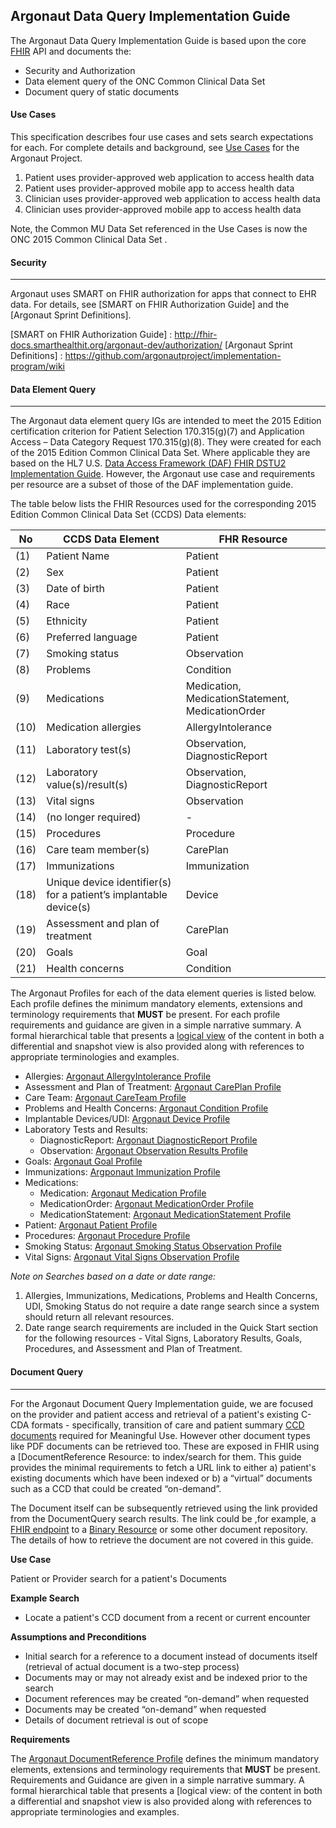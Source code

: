 ## Argonaut Data Query Implementation Guide

The Argonaut Data Query Implementation Guide is based upon the core [FHIR] API and documents the:

 - Security and Authorization
 - Data element query of the ONC Common Clinical Data Set
 - Document query of static documents

#### Use Cases

This specification describes four use cases and sets search expectations for each. For complete details and background, see [Use Cases] for the Argonaut Project.

1.  Patient  uses  provider-approved  web  application  to  access  health  data
2.  Patient  uses  provider-­approved  mobile  app  to  access  health  data
3.  Clinician  uses  provider­-approved  web  application  to  access  health  data
4.  Clinician  uses  provider­-approved  mobile  app  to  access  health  data

Note, the Common MU Data Set referenced in the Use Cases is now the ONC 2015 Common Clinical Data Set .

[Use Cases]: http://argonautwiki.hl7.org/images/e/ec/Argonaut_UseCasesV1-1.pdf

#### Security

-----------------------------------------------

Argonaut uses SMART on FHIR authorization for apps that connect to EHR data. For details, see [SMART on FHIR Authorization Guide] and the [Argonaut Sprint Definitions].

  [SMART on FHIR Authorization Guide] : http://fhir-docs.smarthealthit.org/argonaut-dev/authorization/
  [Argonaut Sprint Definitions] : https://github.com/argonautproject/implementation-program/wiki

#### Data Element Query

  ----------------------

  The Argonaut data element query IGs are intended to meet the 2015 Edition certification criterion for Patient Selection 170.315(g)(7) and Application Access – Data Category Request 170.315(g)(8). They were created for each of the 2015 Edition Common Clinical Data Set. Where applicable they are based on the HL7 U.S. [Data Access Framework (DAF) FHIR DSTU2 Implementation Guide]. However, the Argonaut use case and requirements per resource are a subset of those of the DAF implementation guide.

  The table below lists the FHIR Resources used for the corresponding 2015 Edition Common Clinical Data Set (CCDS) Data elements:

  No| CCDS Data Element | FHR Resource
  ---|---|---|
  (1) |  Patient Name | Patient
  (2) |  Sex | Patient
  (3) |  Date of birth | Patient
  (4) |  Race | Patient
  (5) |  Ethnicity | Patient
  (6) |  Preferred language | Patient
  (7) |  Smoking status | Observation
  (8) |  Problems | Condition
  (9) |  Medications | Medication, MedicationStatement, MedicationOrder
  (10) |  Medication allergies | AllergyIntolerance
  (11) |  Laboratory test(s) | Observation, DiagnosticReport
  (12) |  Laboratory value(s)/result(s) | Observation, DiagnosticReport
  (13) |  Vital signs | Observation
  (14) |  (no longer required) | -
  (15) |  Procedures | Procedure
  (16) |  Care team member(s) | CarePlan
  (17) |  Immunizations | Immunization
  (18) |  Unique device identifier(s) for a patient’s implantable device(s) | Device
  (19) |  Assessment and plan of treatment | CarePlan
  (20) |  Goals | Goal
  (21) |  Health concerns | Condition


  The Argonaut Profiles for each of the data element queries is listed below.  Each profile defines the minimum mandatory elements, extensions and terminology requirements that **MUST** be present. For each profile requirements and guidance are given in a simple narrative summary. A formal hierarchical table that presents a [logical view] of the content in both a differential and snapshot view is also provided along with references to appropriate terminologies and examples.

  - Allergies:  [Argonaut AllergyIntolerance Profile](structuredefinition-argo-allergyintolerance.html)
  -  Assessment and Plan of Treatment:  [Argonaut CarePlan Profile](structuredefinition-argo-careplan.html)
  -  Care Team:  [Argonaut CareTeam Profile](structuredefinition-argo-careteam.html)
  -  Problems and Health Concerns:  [Argonaut Condition Profile](structuredefinition-argo-condition.html)
  -  Implantable Devices/UDI:  [Argonaut Device Profile](structuredefinition-argo-device.html)
  - Laboratory Tests and Results:
     -  DiagnosticReport:  [Argonaut DiagnosticReport Profile](structuredefinition-argo-diagnosticreport.html)
     -  Observation:  [Argonaut Observation Results Profile](structuredefinition-argo-observationresults.html)
  -  Goals:  [Argonaut Goal Profile](structuredefinition-argo-goal.html)
  -  Immunizations:  [Argponaut Immunization Profile](structuredefinition-argo-immunization.html)
  - Medications:
     -  Medication:  [Argonaut Medication Profile](structuredefinition-argo-medication.html)
     -  MedicationOrder:  [Argonaut MedicationOrder Profile](structuredefinition-argo-medicationorder.html)
     -  MedicationStatement:  [Argonaut MedicationStatement Profile](structuredefinition-argo-medicationstatement.html)
  -  Patient:  [Argonaut Patient Profile](structuredefinition-argo-patient.html)
  -  Procedures:  [Argonaut Procedure Profile](structuredefinition-argo-procedure.html)
  -  Smoking Status:  [Argonaut Smoking Status Observation Profile](structuredefinition-argo-smokingstatus.html)
  -  Vital Signs:  [Argonaut Vital Signs Observation Profile](structuredefinition-argo-vitalsigns.html)

  *Note on Searches based on a date or date range:*

  1. Allergies, Immunizations, Medications, Problems and Health Concerns, UDI, Smoking Status do not require a date range search since a system should return all relevant resources.
  1. Date range search requirements are included in the Quick Start section for the following resources - Vital Signs, Laboratory Results, Goals, Procedures, and Assessment and Plan of Treatment.


#### Document Query

 ------------------

 For the Argonaut Document Query Implementation guide, we are focused on the provider and patient access and retrieval of a patient's existing C-CDA formats - specifically, transition of care and patient summary [CCD documents] required for Meaningful Use.  However other document types like PDF documents can be retrieved too. These are exposed in FHIR using a [DocumentReference Resource:  to index/search for them. This guide provides the minimal requirements to fetch a URL link to either a) patient's existing documents which have been indexed or b) a “virtual” documents such as a CCD that could be created “on-demand”.

 The Document itself can be subsequently retrieved using the link provided from the DocumentQuery search results. The link could be ,for example, a [FHIR endpoint]  to a [Binary Resource]  or some other document repository. The details of how to retrieve the document are not covered in this guide.

 **Use Case**

 Patient or Provider search for a patient's Documents

 **Example Search**

 -   Locate a patient's CCD document from a recent or current encounter

 **Assumptions and Preconditions**

 -   Initial search for a reference to a document instead of documents itself (retrieval of actual document is a two-step process)
 -   Documents may or may not already exist and be indexed prior to the search
 -   Document references may be created “on-demand” when requested
 -   Documents may be created “on-demand” when requested
 -   Details of document retrieval is out of scope

**Requirements**

The [Argonaut DocumentReference Profile](structuredefinition-argo-documentreference.html) defines the minimum mandatory elements, extensions and terminology requirements that **MUST** be present.  Requirements and Guidance are given in a simple narrative summary. A formal hierarchical table
that presents a [logical view:  of the content in both a differential and snapshot view is also provided along with references to appropriate terminologies and examples.


[FHIR endpoint]: http://hl7.org/fhir/http.html
[Binary Resource]: http://hl7.org/fhir/binary.html
[CCD documents]: https://en.wikipedia.org/wiki/Continuity_of_Care_Document
[FHIR]: http://hl7.org/fhir
[Data Access Framework]: http://hl7.org/fhir/daf/daf.html
[logical view]: (http://hl7.org/fhir/formats.html)
[Data Access Framework (DAF) FHIR DSTU2 Implementation Guide]: (http://hl7.org/fhir/daf/daf.html)
